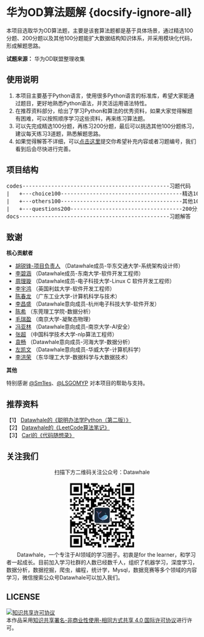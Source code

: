 # 华为OD算法题解 {docsify-ignore-all}

本项目选取华为OD算法题，主要是该套算法题都是基于具体场景，通过精选100分题、200分题以及其他100分题能扩大数据结构知识体系，并采用模块化代码，形成解题思路。

**试题来源：** 华为OD联盟整理收集

## 使用说明

1. 本项目主要基于Python语言，使用很多Python语言的标准库，希望大家能通过题目，更好地熟悉Python语法，并灵活运用语法特性。
2. 在推荐资料部分，给出了学习Python和算法的优秀资料，如果大家觉得解题有困难，可以按照顺序学习这些资料，再来练习算法题。
3. 可以先完成精选100分题，再练习200分题，最后可以挑选其他100分题练习，建议每天练习3道题，熟悉解题思路。
4. 如果觉得解答不详细，可以[点击这里](https://github.com/datawhalechina/huawei-od-python/issues)提交你希望补充内容或者习题编号，我们看到后会尽快进行完善。

## 项目结构
<pre>
codes----------------------------------------------习题代码
|   +---choice100--------------------------------------精选100分题代码
|   +---others100--------------------------------------其他100分题代码
|   +---questions200-----------------------------------200分题代码
docs-----------------------------------------------习题解答
</pre>

## 致谢

**核心贡献者**

- [胡锐锋-项目负责人](https://github.com/Relph1119) （Datawhale成员-华东交通大学-系统架构设计师）
- [李碧涵](https://github.com/libihan) （Datawhale成员-东南大学-软件开发工程师）
- [周理璇](https://github.com/Aomferni) （Datawhale成员-电子科技大学-Linux C 软件开发工程师）
- [李宇鸿](https://github.com/PeakWalkerLYH) （英国利兹大学-软件开发工程师）
- [陈春龙](https://github.com/D-Dragon0318) （广东工业大学-计算机科学与技术）
- [李昌盛](https://github.com/jackielics) （Datawhale意向成员-杭州电子科技大学-软件开发）
- [陈希](https://github.com/CompassNull) （东莞理工学院-数据分析）
- [毛瑞盈](https://github.com/catcooc/) （南京大学-凝聚态物理）
- [冯亚林](https://github.com/Westwood-Lin) （Datawhale意向成员-南京大学-AI安全）
- [张超](https://github.com/BITprogramMan) （中国科学技术大学-nlp算法工程师）
- [袁畅](https://github.com/voyagebio) （Datawhale意向成员-河海大学-数据分析）
- [左凯文](https://github.com/Regankevin) （Datawhale意向成员-华威大学-计算机科学）
- [李洪荣](https://github.com/duqing12) （东华理工大学-数据科学与大数据技术）

**其他**

特别感谢 [@Sm1les](https://github.com/Sm1les)、[@LSGOMYP](https://github.com/LSGOMYP) 对本项目的帮助与支持。

## 推荐资料

【1】 [Datawhale的《聪明办法学Python（第二版）》](https://github.com/datawhalechina/learn-python-the-smart-way-v2)   
【2】 [Datawhale的《LeetCode算法笔记》](https://github.com/datawhalechina/leetcode-notes)   
【3】 [Carl的《代码随想录》](https://programmercarl.com/)  

## 关注我们

<div align=center>
<p>扫描下方二维码关注公众号：Datawhale</p>
<img src="images/qrcode.jpeg" width = "180" height = "180">
</div>
&emsp;&emsp;Datawhale，一个专注于AI领域的学习圈子。初衷是for the learner，和学习者一起成长。目前加入学习社群的人数已经数千人，组织了机器学习，深度学习，数据分析，数据挖掘，爬虫，编程，统计学，Mysql，数据竞赛等多个领域的内容学习，微信搜索公众号Datawhale可以加入我们。

## LICENSE
<a rel="license" href="http://creativecommons.org/licenses/by-nc-sa/4.0/"><img alt="知识共享许可协议" style="border-width:0" src="https://img.shields.io/badge/license-CC%20BY--NC--SA%204.0-lightgrey" /></a><br />本作品采用<a rel="license" href="http://creativecommons.org/licenses/by-nc-sa/4.0/">知识共享署名-非商业性使用-相同方式共享 4.0 国际许可协议</a>进行许可。